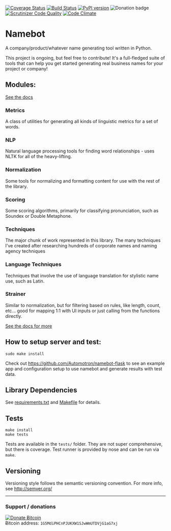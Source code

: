 [![Coverage Status](https://coveralls.io/repos/christabor/namebot/badge.svg?branch=master&service=github)](https://coveralls.io/github/christabor/namebot?branch=master)
[![Build Status](https://travis-ci.org/christabor/namebot.svg?branch=master)](https://travis-ci.org/christabor/namebot)
[![PyPI version](https://badge.fury.io/py/namebot.svg)](http://badge.fury.io/py/namebot)
![Donation badge](https://img.shields.io/gratipay/christabor.svg)
[![Scrutinizer Code Quality](https://scrutinizer-ci.com/g/christabor/namebot/badges/quality-score.png?b=master)](https://scrutinizer-ci.com/g/christabor/namebot/?branch=master)
[![Code Climate](https://codeclimate.com/github/christabor/namebot/badges/gpa.svg)](https://codeclimate.com/github/christabor/namebot)

# Namebot
A company/product/whatever name generating tool written in Python.

This project is ongoing, but feel free to contribute! It's a full-fledged suite of tools that can help you get started generating real business names for your project or company!

## Modules:

[See the docs](http://christabor.github.io/namebot/)

### Metrics
A class of utilities for generating all kinds of linguistic metrics for a set of words.

### NLP
Natural language processing tools for finding word relationships - uses NLTK for all of the heavy-lifting.

### Normalization
Some tools for normalizing and formatting content for use with the rest of the library.

### Scoring
Some scoring algorithms, primarily for classifying pronunciation, such as Soundex or Double Metaphone.

### Techniques
The major chunk of work represented in this library. The many techniques I've created after researching hundreds of corporate names and naming agency techniques

### Language Techniques
Techniques that involve the use of language translation for stylistic name use, such as Latin.

### Strainer
Similar to normalization, but for filtering based on rules, like length, count, etc... good for mapping 1:1 with UI inputs or just calling from the functions directly.

[See the docs for more](http://christabor.github.io/namebot/)

## How to setup server and test:

```
sudo make install
```

Check out https://github.com/Automotron/namebot-flask to see an example app
and configuration setup to use namebot and generate results with test data.

## Library Dependencies
See [requirements.txt](requirements.txt) and [Makefile](Makefile) for details.

## Tests

```
make install
make tests
```

Tests are available in the `tests/` folder. They are not super comprehensive, but there is coverage. Test runner is provided by nose and can be run via `make`.

## Versioning

Versioning style follows the semantic versioning convention. For more info, see http://semver.org/

----

### Support / donations
<div class="donate-button">
    <a class="donate-button-link" href="#">
        <img src="http://ef3ae845b6eed6ec4024-8a0a46e5f1a5cc9854958bc3503f0f88.r40.cf1.rackcdn.com/donate_64.png" alt="Donate Ƀitcoin" />
    </a>
    <div class="bitcoin-address">Ƀitcoin address: <code>1G5MdiPHCnPJUKXW1SJwWmUTDVjG1aG7xj</code></div>
</div>
